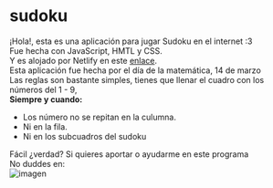 # sudoku
¡Hola!, esta es una aplicación para jugar Sudoku en el internet :3 <br>
Fue hecha con JavaScript, HMTL y CSS. <br>
Y es alojado por Netlify en este 
<a href="https://proyecto-matematico-sudoku.netlify.app/" target="_blank">enlace</a>. <br>
Esta aplicación fue hecha por el día de la matemática, 14 de marzo <br>
Las reglas son bastante simples, tienes que llenar el cuadro con los números del 1 - 9, <br>
<b>Siempre y cuando:</b>
- Los número no se repitan en la culumna.
- Ni en la fila.
- Ni en los subcuadros del sudoku <br>

Fácil ¿verdad?
Si quieres aportar o ayudarme en este programa <br>
No duddes en: <br>
![imagen](https://user-images.githubusercontent.com/86622512/226115816-0ccbe1ac-e722-466f-8782-82efc1c23fcf.png)
